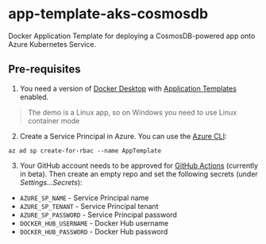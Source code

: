 # app-template-aks-cosmosdb

Docker Application Template for deploying a CosmosDB-powered app onto Azure Kubernetes Service.

## Pre-requisites

1. You need a version of [Docker Desktop](https://www.docker.com/products/docker-desktop) with [Application Templates](https://blog.docker.com/2019/07/application-templates-docker-desktop-enterprise/) enabled.

> The demo is a Linux app, so on Windows you need to use Linux container mode

2. Create a Service Principal in Azure. You can use the [Azure CLI](https://github.com/Azure/azure-cli):

```
az ad sp create-for-rbac --name AppTemplate 
```

3. Your GitHub account needs to be approved for [GitHub Actions](https://help.github.com/en/articles/about-github-actions) (currently in beta). Then create an empty repo and set the following secrets (under _Settings...Secrets_):

- `AZURE_SP_NAME` - Service Principal name
- `AZURE_SP_TENANT` - Service Principal tenant
- `AZURE_SP_PASSWORD` - Service Principal password
- `DOCKER_HUB_USERNAME` - Docker Hub username
- `DOCKER_HUB_PASSWORD` - Docker Hub password
